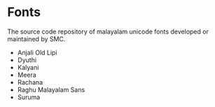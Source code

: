 Fonts
=====

The source code repository of malayalam unicode fonts developed or maintained by SMC.

* Anjali Old Lipi
* Dyuthi
* Kalyani
* Meera
* Rachana
* Raghu Malayalam Sans
* Suruma
